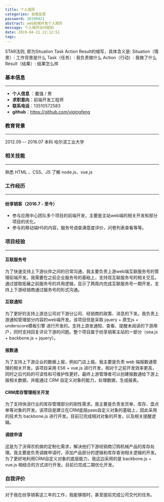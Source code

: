 ```yaml
---
title: 个人简历
categories: 自我反思
password: 20190421
abstract: web前端开发个人简历
message: 个人简历访问密码
date: 2019-04-21 22:12:51
tags:
---
```


STAR法则, 即为Situation Task Action Result的缩写，具体含义是:
Situation（情景）: 工作背景是什么
Task（任务）: 我负责做什么
Action（行动）: 我做了什么
Result（结果）: 结果怎么样


### 基本信息

-------------------

- **个人信息** ：戴强 / 男
- **求职意向**：前端开发工程师
- **联系电话**：13510572583
- **github**：https://github.com/yiqingfeng

### 教育背景

-------------------

2012.09 -- 2016.07  本科  哈尔滨工业大学

### 相关技能

-------------------

熟悉 HTML 、CSS、JS
了解 node.js、vue.js

### 工作经历

-------------------

#### 纷享销客（2016.7 - 至今）

- 参与应用中心团队多个项目的前端开发，主要是主站web端的相关开发和部分项目的优化。
- 参与的移动端H5的内容，服务号调查满意度评价，问卷列表查看等等。

### 项目经验

-------------------

#### 互联服务号

为了快速支持上下游伙伴之间的日常沟通，我主要负责上游web端互联服务号的管理前端开发。我需要在之前企业服务号的基础上，支持现互联服务号的相关交互。通过提取拓展之前服务号的共用逻辑，显示了两周内完成互联服务号一期开发，支持上下游经销商通过服务号的形式沟通。

#### 互联通知

为了更好的支持上游总公司对下游分公司、经销商的政策、消息的下发。我负责上游通知管理部分内容的web端开发。该项目但是采取 jquery + 原生js + underscore模板引擎 进行开发的。支持上游发通知、查看、提醒未阅读的下游用户，同时支持回复评论下游的问题。整个项目属于纷享销客主站的一部分（sea.js + backbone.js + jquery）。

#### 报数通

为了支持上下游企业的数据上报，例如门店上报。我主要是负责 web 端报数通管理的相关开发。该项目采用 ES6 + vue.js 进行开发，相对于之前开发效率更高，同时之后代码的可读性和可维护性更好。最终上游管理者可以创建报数通给下游上报相关数据，并能通过 CRM 自定义对象的能力，处理数据，生成报表。

#### CRM库存管理相关开发

为了支持快消行业的库存管理部分的刚性需求。我主要是负责发货单、库存、盘点单等对象的开发。该项目是建立在CRM底层paas自定义对象的基础上，因此采用的技术为 backbone.js 进行开发。目前已完成相对对象的开发，以及相关提醒逻辑。

#### 调拨申请

这是为了沃得农机做的定制化需求，解决他们下游经销商订购机械产品的库存处理。我主要是负责调拨申请时，添加产品部分的逻辑和库存查询相关逻辑的开发。为了更好地利用CRM自定义对象的底层能力，我这边采用的是 backbone.js + vue.js 相结合的方式进行开发。目前已完成二期优化开发。

### 自我评价

----

对于我在纷享销客这三年的工作，我能够按时，甚至提前完成公司交代的任务。
